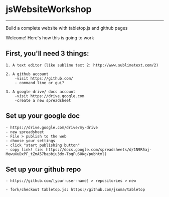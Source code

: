 # jsWebsiteWorkshop
------------------------------------------------------------
Build a complete website with tabletop.js and github pages

Welcome! Here's how this is going to work



First, you'll need 3 things:
------------------------------------------------------------
	
	1. A text editor (like sublime text 2: http://www.sublimetext.com/2)

	2. A github account
		-visit https://github.com/
		- command line or gui?

	3. A google drive/ docs account 
		-visit https://drive.google.com
		-create a new spreadsheet


Set up your google doc
------------------------------------------------------------

	- https://drive.google.com/drive/my-drive
	- new spreadsheet
	- File > publish to the web
	- choose your settings 
	- click "start publishing button"
	- copy link! (ie: https://docs.google.com/spreadsheets/d/1N9R5aj-MewuXuDxPF_tZmA57bapbiu3dx-ToqFu6OKg/pubhtml)


Set up your github repo
------------------------------------------------------------

	- https://github.com/[your-user-name] > repositories > new

	- fork/checkout tabletop.js: https://github.com/jsoma/tabletop
